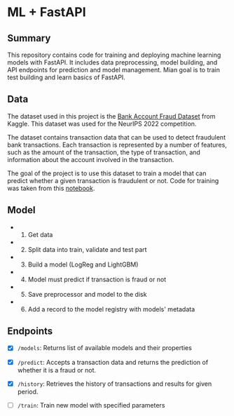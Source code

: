 # ML + FastAPI

## Summary
This repository contains code for training and deploying machine learning models with FastAPI. It includes data preprocessing, model building, and API endpoints for prediction and model management. Mian goal is to train test building and learn basics of FastAPI.


## Data 

The dataset used in this project is the [Bank Account Fraud Dataset](https://www.kaggle.com/datasets/sgpjesus/bank-account-fraud-dataset-neurips-2022) from Kaggle. This dataset was used for the NeurIPS 2022 competition.

The dataset contains transaction data that can be used to detect fraudulent bank transactions. Each transaction is represented by a number of features, such as the amount of the transaction, the type of transaction, and information about the account involved in the transaction.

The goal of the project is to use this dataset to train a model that can predict whether a given transaction is fraudulent or not. Code for training was taken from this [notebook](https://www.kaggle.com/code/bolouki/bank-account-fraud-detection-eda-and-model).

## Model

* 1. Get data
* 2. Split data into train, validate and test part
* 3. Build a model (LogReg and LightGBM)
* 4. Model must predict if transaction is fraud or not
* 5. Save preprocessor and model to the disk
* 6. Add a record to the model registry with models' metadata

## Endpoints
* [x] `/models`: Returns list of available models and their properties
* [x] `/predict`: Accepts a transaction data and returns the prediction of whether it is a fraud or not.
* [x] `/history`: Retrieves the history of transactions and results for given period.
* [ ] `/train`: Train new model with specified parameters


